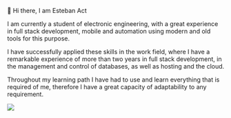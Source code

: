 👋 Hi there, I am Esteban 
Act

<!--
**devSteb2002/devSteb2002** is a ✨ _special_ ✨ repository because its `README.md` (this file) appears on your GitHub profile.

Here are some ideas to get you started:

- 🔭 I’m currently working on ...
- 🌱 I’m currently learning ...
- 👯 I’m looking to collaborate on ...
- 🤔 I’m looking for help with ...
- 💬 Ask me about ...
- 📫 How to reach me: ...
- 😄 Pronouns: ...
- ⚡ Fun fact: ...
-->
I am currently a student of electronic engineering, with a great experience in full stack development, mobile and automation using modern and old tools for this purpose.

I have successfully applied these skills in the work field, where I have a remarkable experience of more than two years in full stack development, in the management and control of databases, as well as hosting and the cloud.

Throughout my learning path I have had to use and learn everything that is required of me, therefore I have a great capacity of adaptability to any requirement. 

<img src="{[BadgeURLHere](https://img.shields.io/badge/powershell-5391FE?style=for-the-badge&logo=powershell&logoColor=white)}" />
